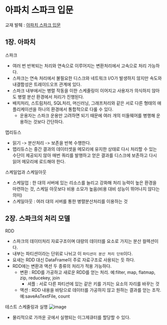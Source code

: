 # 아파치 스파크 입문

교재 발췌 : [아파치 스파크 입문](https://www.hanbit.co.kr/store/books/look.php?p_code=B3640024966)

## 1장. 아파치

스파크
- 여러 번 반복되는 처리와 연속으로 이루어지는 변환처리에서 고속으로 처리 가능하다.
- 스파크는 연속 처리에서 불필요한 디스크와 네트워크 I/O가 발생하지 않지만 속도와 내결함성은 트레이드오프 관계에 있다.
- 스파크 내부에서는 병렬 작동을 이한 스케줄링이 이어지고 사용자가 의식하지 않아도 병렬 분산 환경에서 처리가 진행된다.
- 배치처리, 스트림처리, SQL처리, 머신러닝, 그래프처리와 같은 서로 다른 형태의 애플리케이션을 하나의 환경에서 통합적으로 다룰 수 있다.
  - 운용자는 스파크 운용만 고려하면 되기 때문에 여러 개의 미들웨어를 병행해 운용하는 것보다 간단하다. 

맵리듀스 
- 읽기 -> 분산처리 -> 보존을 반복 수행한다.
- 맵리듀스는 중간 결과의 데이터셋을 메모리에 유지한 상태로 다시 처리할 수 있는 수단이 제공되지 않아 매번 쿼리를 발행하고 얻은 결과를 디스크에 보존하고 다시 읽어 메모리에 로드해야 한다.

스케일업과 스케일아웃
- 스케일업 : 한 대의 서버에 있는 리소스를 늘리고 강화해 처리 능력이 높은 환경을 마련하는 것, 스케일 아웃보다 비용 소모가 높음(비용 대비 성능이 뛰어나지 않다는 의미)
- 스케일아웃 : 여러 대의 서버를 통한 병렬분산처리를 이용하는 것


## 2장. 스파크의 처리 모델

RDD
- 스파크의 데이터처리 자료구조이며 대량의 데이터를 요소로 가지는 분산 컬렉션이다.
- 내부는 파티션이라는 단위로 나뉘고 이 `파티션이 분산 처리 단위`이다.
- 요새는 RDD 대신 DataFrame이 주로 자료구조로 사용되는 듯 하다.
- RDD에는 변환과 액션 두 종류의 처리가 적용 가능하다.
  - 변환 : RDD를 가공하고 새로운 RDD를 얻는 처리. 예:filter, map, flatmap, zip, reducekey, join
    - 셔플 : 서로 다른 파티션에 있는 같은 키를 가지는 요소의 자리를 바꾸는 것
  - 액션 : RDD 내용을 바탕으로 데이터를 가공하지 않고 원하는 결과를 얻는 조작. 예:saveAsTextFile, count

테스트 스케줄링과 실행
![image](https://user-images.githubusercontent.com/59533593/117096293-91a95400-ada3-11eb-8aab-049db8639011.png)
- 물리적으로 가까운 곳에서 실행되는 이그제큐터를 할당할 수 있다.

